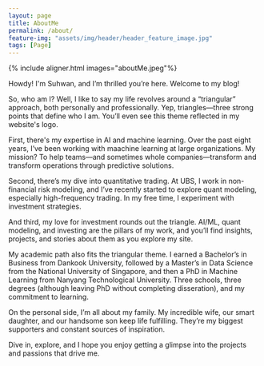 ```yaml
---
layout: page
title: AboutMe
permalink: /about/
feature-img: "assets/img/header/header_feature_image.jpg"
tags: [Page]
---
```

 
 {% include aligner.html images="aboutMe.jpeg"%}

Howdy! I'm Suhwan, and I’m thrilled you’re here. Welcome to my blog!

So, who am I? Well, I like to say my life revolves around a “triangular” approach, both personally and professionally. Yep, triangles—three strong points that define who I am. You’ll even see this theme reflected in my website's logo.

First, there's my expertise in AI and machine learning. Over the past eight years, I’ve been working with maachine learning at large organizations. My mission? To help teams—and sometimes whole companies—transform and transform operations through predictive solutions.

Second, there’s my dive into quantitative trading. At UBS, I work in non-financial risk modeling, and I’ve recently started to explore quant modeling, especially high-frequency trading. In my free time, I experiment with investment strategies.

And third, my love for investment rounds out the triangle. AI/ML, quant modeling, and investing are the pillars of my work, and you’ll find insights, projects, and stories about them as you explore my site.

My academic path also fits the triangular theme. I earned a Bachelor’s in Business from Dankook University, followed by a Master’s in Data Science from the National University of Singapore, and then a PhD in Machine Learning from Nanyang Technological University. Three schools, three degrees (although leaving PhD without completing disseration), and my commitment to learning.

On the personal side, I’m all about my family. My incredible wife, our smart daughter, and our handsome son keep life fulfilling. They’re my biggest supporters and constant sources of inspiration.

Dive in, explore, and I hope you enjoy getting a glimpse into the projects and passions that drive me.